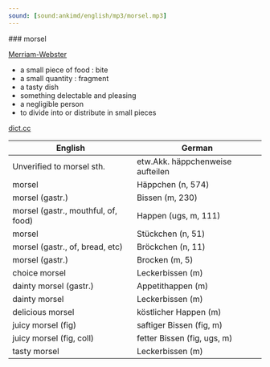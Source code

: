 ```yaml
---
sound: [sound:ankimd/english/mp3/morsel.mp3]
---
```


\### morsel

[Merriam-Webster](https://www.merriam-webster.com/dictionary/morsel)

- a small piece of food : bite
- a small quantity : fragment
- a tasty dish
- something delectable and pleasing
- a negligible person
- to divide into or distribute in small pieces

[dict.cc](https://www.dict.cc/morsel)

| English        | German       |
| -------------- | ------------ |
| Unverified to morsel sth. | etw.Akk. häppchenweise aufteilen |
| morsel | Häppchen (n, 574) |
| morsel (gastr.) | Bissen (m, 230) |
| morsel (gastr., mouthful, of, food) | Happen (ugs, m, 111) |
| morsel | Stückchen (n, 51) |
| morsel (gastr., of, bread, etc) | Bröckchen (n, 11) |
| morsel (gastr.) | Brocken (m, 5) |
| choice morsel | Leckerbissen (m) |
| dainty morsel (gastr.) | Appetithappen (m) |
| dainty morsel | Leckerbissen (m) |
| delicious morsel | köstlicher Happen (m) |
| juicy morsel (fig) | saftiger Bissen (fig, m) |
| juicy morsel (fig, coll) | fetter Bissen (fig, ugs, m) |
| tasty morsel | Leckerbissen (m) |
